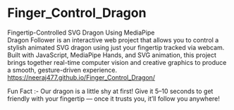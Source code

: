 # Finger_Control_Dragon
Fingertip-Controlled SVG Dragon Using MediaPipe <br>
Dragon Follower is an interactive web project that allows you to control a stylish animated SVG dragon using just your fingertip tracked via webcam. 
Built with JavaScript, MediaPipe Hands, and SVG animation, this project brings together real-time computer vision and creative graphics to produce a smooth, gesture-driven experience.
https://neeraj477.github.io/Finger_Control_Dragon/



Fun Fact :-
Our dragon is a little shy at first!
Give it 5–10 seconds to get friendly with your fingertip — once it trusts you, it’ll follow you anywhere!
